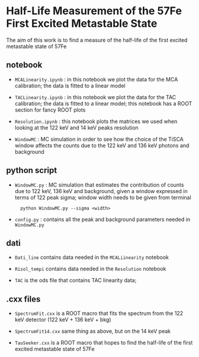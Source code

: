 # Half-Life Measurement of the 57Fe First Excited Metastable State
The aim of this work is to find a measure of the half-life of the first excited metastable state of 57Fe

## notebook

- ```MCALinearity.ipynb```
: in this notebook we plot the data for the MCA calibration; the data is fitted to a linear model

- ```TACLinearity.ipynb```
: in this notebook we plot the data for the TAC calibration; the data is fitted to a linear model; this notebook has a ROOT section for fancy ROOT plots

- ```Resolution.ipynb``` 
: this notebook plots the matrices we used when looking at the 122 keV and 14 keV peaks resolution

- ```WindowMC```
: MC simulation in order to see how the choice of the TiSCA window affects the counts due to the 122 keV and 136 keV photons and background


## python script

- ```WindowMC.py```
: MC simulation that estimates the contribution of counts due to 122 keV, 136 keV and background, given a window expressed in terms of 122 peak sigma; window width needs to be given from terminal

		python WindowMC.py --sigma <width>

- ```config.py```
: contains all the peak and background parameters needed in ```WindowMC.py```


## dati

- ```Dati_line``` contains data needed in the ```MCALiinearity``` notebook

- ```Risol_tempi``` contains data needed in the ```Resolution``` notebook

- ```TAC``` is the ods file that contains TAC linearity data; 

## .cxx files

- ```SpectrumFit.cxx``` is a ROOT macro that fits the spectrum from the 122 keV detector (122 keV + 136 keV + bkg)

- ```SpectrumFit14.cxx``` same thing as above, but on the 14 keV peak

- ```TauSeeker.cxx``` is a ROOT macro that hopes to find the half-life of the first excited metastable state of 57Fe

